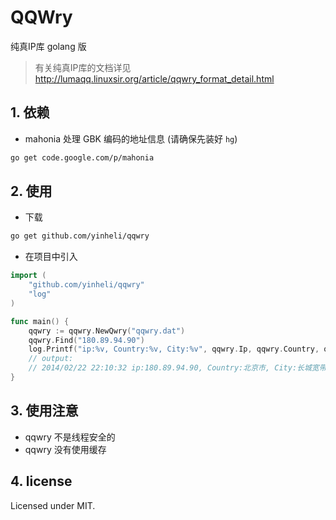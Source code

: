 QQWry
=====

纯真IP库 golang 版

>有关纯真IP库的文档详见 http://lumaqq.linuxsir.org/article/qqwry_format_detail.html

## 1. 依赖
* mahonia 处理 GBK 编码的地址信息 (请确保先装好 `hg`)
```bash
go get code.google.com/p/mahonia
```

## 2. 使用
* 下载
```bash
go get github.com/yinheli/qqwry
```
* 在项目中引入
```go
import (
	"github.com/yinheli/qqwry"
	"log"
)

func main() {
	qqwry := qqwry.NewQwry("qqwry.dat")
	qqwry.Find("180.89.94.90")
	log.Printf("ip:%v, Country:%v, City:%v", qqwry.Ip, qqwry.Country, qqwry.City)
	// output: 
	// 2014/02/22 22:10:32 ip:180.89.94.90, Country:北京市, City:长城宽带
}
```

## 3. 使用注意
* qqwry 不是线程安全的
* qqwry 没有使用缓存

## 4. license
Licensed under MIT.